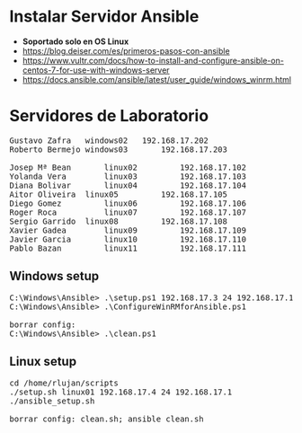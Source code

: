 # Instalar Servidor Ansible
* **Soportado solo en OS Linux**
* https://blog.deiser.com/es/primeros-pasos-con-ansible
* https://www.vultr.com/docs/how-to-install-and-configure-ansible-on-centos-7-for-use-with-windows-server
* https://docs.ansible.com/ansible/latest/user_guide/windows_winrm.html

# Servidores de Laboratorio
<pre>
Gustavo Zafra   windows02  	192.168.17.202
Roberto Bermejo	windows03		192.168.17.203

Josep Mª Bean		linux02			192.168.17.102
Yolanda Vera		linux03			192.168.17.103
Diana Bolivar		linux04			192.168.17.104
Aitor Oliveira	linux05			192.168.17.105
Diego Gomez			linux06			192.168.17.106
Roger Roca			linux07			192.168.17.107
Sergio Garrido	linux08			192.168.17.108
Xavier Gadea		linux09			192.168.17.109
Javier Garcia		linux10			192.168.17.110
Pablo Bazan			linux11			192.168.17.111
</pre>

## Windows setup
<pre>
C:\Windows\Ansible> .\setup.ps1 192.168.17.3 24 192.168.17.1
C:\Windows\Ansible> .\ConfigureWinRMforAnsible.ps1

borrar config:
C:\Windows\Ansible> .\clean.ps1
</pre>

## Linux setup
<pre>
cd /home/rlujan/scripts
./setup.sh linux01 192.168.17.4 24 192.168.17.1
./ansible_setup.sh

borrar config: clean.sh; ansible_clean.sh
</pre>
